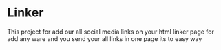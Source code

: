 # Linker
This project for add our all social media links on your html linker page for add any ware and you send your all links in one page its to easy way

